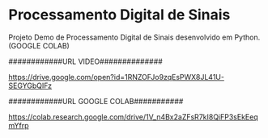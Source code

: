 # Processamento Digital de Sinais
Projeto Demo de Processamento Digital de Sinais desenvolvido em Python. (GOOGLE COLAB)

############URL VIDEO##############

https://drive.google.com/open?id=1RNZOFJo9zqEsPWX8JL41U-SEGYGbQIFz


############URL GOOGLE COLAB###########

https://colab.research.google.com/drive/1V_n4Bx2aZFsR7kI8QiFP3sEkEeqmYfrp

